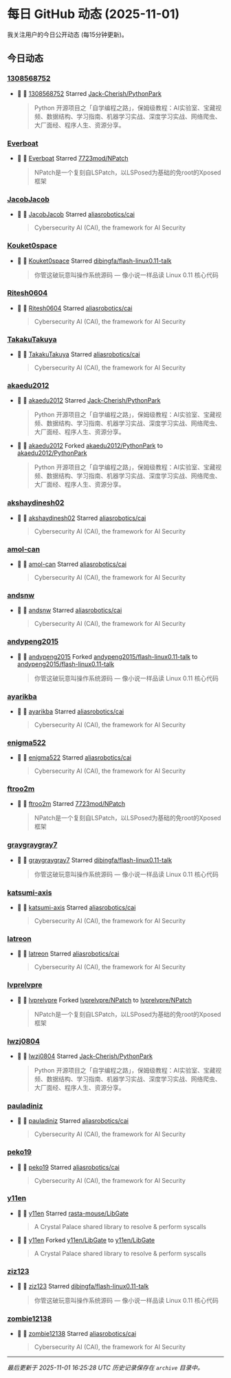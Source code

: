 # 每日 GitHub 动态 (2025-11-01)

我关注用户的今日公开动态 (每15分钟更新)。

## 今日动态

### [1308568752](https://github.com/1308568752)
- 🌟 👤 [1308568752](https://github.com/1308568752) Starred [Jack-Cherish/PythonPark](https://github.com/Jack-Cherish/PythonPark)
  > Python 开源项目之「自学编程之路」，保姆级教程：AI实验室、宝藏视频、数据结构、学习指南、机器学习实战、深度学习实战、网络爬虫、大厂面经、程序人生、资源分享。

### [Everboat](https://github.com/Everboat)
- 🌟 👤 [Everboat](https://github.com/Everboat) Starred [7723mod/NPatch](https://github.com/7723mod/NPatch)
  > NPatch是一个复刻自LSPatch，以LSPosed为基础的免root的Xposed框架

### [JacobJacob](https://github.com/JacobJacob)
- 🌟 👤 [JacobJacob](https://github.com/JacobJacob) Starred [aliasrobotics/cai](https://github.com/aliasrobotics/cai)
  > Cybersecurity AI (CAI), the framework for AI Security

### [Kouket0space](https://github.com/Kouket0space)
- 🌟 👤 [Kouket0space](https://github.com/Kouket0space) Starred [dibingfa/flash-linux0.11-talk](https://github.com/dibingfa/flash-linux0.11-talk)
  > 你管这破玩意叫操作系统源码 — 像小说一样品读 Linux 0.11 核心代码

### [Ritesh0604](https://github.com/Ritesh0604)
- 🌟 👤 [Ritesh0604](https://github.com/Ritesh0604) Starred [aliasrobotics/cai](https://github.com/aliasrobotics/cai)
  > Cybersecurity AI (CAI), the framework for AI Security

### [TakakuTakuya](https://github.com/TakakuTakuya)
- 🌟 👤 [TakakuTakuya](https://github.com/TakakuTakuya) Starred [aliasrobotics/cai](https://github.com/aliasrobotics/cai)
  > Cybersecurity AI (CAI), the framework for AI Security

### [akaedu2012](https://github.com/akaedu2012)
- 🌟 👤 [akaedu2012](https://github.com/akaedu2012) Starred [Jack-Cherish/PythonPark](https://github.com/Jack-Cherish/PythonPark)
  > Python 开源项目之「自学编程之路」，保姆级教程：AI实验室、宝藏视频、数据结构、学习指南、机器学习实战、深度学习实战、网络爬虫、大厂面经、程序人生、资源分享。
- 🍴 👤 [akaedu2012](https://github.com/akaedu2012) Forked [akaedu2012/PythonPark](https://github.com/akaedu2012/PythonPark) to [akaedu2012/PythonPark](https://github.com/akaedu2012/PythonPark)
  > Python 开源项目之「自学编程之路」，保姆级教程：AI实验室、宝藏视频、数据结构、学习指南、机器学习实战、深度学习实战、网络爬虫、大厂面经、程序人生、资源分享。

### [akshaydinesh02](https://github.com/akshaydinesh02)
- 🌟 👤 [akshaydinesh02](https://github.com/akshaydinesh02) Starred [aliasrobotics/cai](https://github.com/aliasrobotics/cai)
  > Cybersecurity AI (CAI), the framework for AI Security

### [amol-can](https://github.com/amol-can)
- 🌟 👤 [amol-can](https://github.com/amol-can) Starred [aliasrobotics/cai](https://github.com/aliasrobotics/cai)
  > Cybersecurity AI (CAI), the framework for AI Security

### [andsnw](https://github.com/andsnw)
- 🌟 👤 [andsnw](https://github.com/andsnw) Starred [aliasrobotics/cai](https://github.com/aliasrobotics/cai)
  > Cybersecurity AI (CAI), the framework for AI Security

### [andypeng2015](https://github.com/andypeng2015)
- 🍴 👤 [andypeng2015](https://github.com/andypeng2015) Forked [andypeng2015/flash-linux0.11-talk](https://github.com/andypeng2015/flash-linux0.11-talk) to [andypeng2015/flash-linux0.11-talk](https://github.com/andypeng2015/flash-linux0.11-talk)
  > 你管这破玩意叫操作系统源码 — 像小说一样品读 Linux 0.11 核心代码

### [ayarikba](https://github.com/ayarikba)
- 🌟 👤 [ayarikba](https://github.com/ayarikba) Starred [aliasrobotics/cai](https://github.com/aliasrobotics/cai)
  > Cybersecurity AI (CAI), the framework for AI Security

### [enigma522](https://github.com/enigma522)
- 🌟 👤 [enigma522](https://github.com/enigma522) Starred [aliasrobotics/cai](https://github.com/aliasrobotics/cai)
  > Cybersecurity AI (CAI), the framework for AI Security

### [ftroo2m](https://github.com/ftroo2m)
- 🌟 👤 [ftroo2m](https://github.com/ftroo2m) Starred [7723mod/NPatch](https://github.com/7723mod/NPatch)
  > NPatch是一个复刻自LSPatch，以LSPosed为基础的免root的Xposed框架

### [graygraygray7](https://github.com/graygraygray7)
- 🌟 👤 [graygraygray7](https://github.com/graygraygray7) Starred [dibingfa/flash-linux0.11-talk](https://github.com/dibingfa/flash-linux0.11-talk)
  > 你管这破玩意叫操作系统源码 — 像小说一样品读 Linux 0.11 核心代码

### [katsumi-axis](https://github.com/katsumi-axis)
- 🌟 👤 [katsumi-axis](https://github.com/katsumi-axis) Starred [aliasrobotics/cai](https://github.com/aliasrobotics/cai)
  > Cybersecurity AI (CAI), the framework for AI Security

### [latreon](https://github.com/latreon)
- 🌟 👤 [latreon](https://github.com/latreon) Starred [aliasrobotics/cai](https://github.com/aliasrobotics/cai)
  > Cybersecurity AI (CAI), the framework for AI Security

### [lvprelvpre](https://github.com/lvprelvpre)
- 🍴 👤 [lvprelvpre](https://github.com/lvprelvpre) Forked [lvprelvpre/NPatch](https://github.com/lvprelvpre/NPatch) to [lvprelvpre/NPatch](https://github.com/lvprelvpre/NPatch)
  > NPatch是一个复刻自LSPatch，以LSPosed为基础的免root的Xposed框架

### [lwzj0804](https://github.com/lwzj0804)
- 🌟 👤 [lwzj0804](https://github.com/lwzj0804) Starred [Jack-Cherish/PythonPark](https://github.com/Jack-Cherish/PythonPark)
  > Python 开源项目之「自学编程之路」，保姆级教程：AI实验室、宝藏视频、数据结构、学习指南、机器学习实战、深度学习实战、网络爬虫、大厂面经、程序人生、资源分享。

### [pauladiniz](https://github.com/pauladiniz)
- 🌟 👤 [pauladiniz](https://github.com/pauladiniz) Starred [aliasrobotics/cai](https://github.com/aliasrobotics/cai)
  > Cybersecurity AI (CAI), the framework for AI Security

### [peko19](https://github.com/peko19)
- 🌟 👤 [peko19](https://github.com/peko19) Starred [aliasrobotics/cai](https://github.com/aliasrobotics/cai)
  > Cybersecurity AI (CAI), the framework for AI Security

### [y11en](https://github.com/y11en)
- 🌟 👤 [y11en](https://github.com/y11en) Starred [rasta-mouse/LibGate](https://github.com/rasta-mouse/LibGate)
  > A Crystal Palace shared library to resolve & perform syscalls
- 🍴 👤 [y11en](https://github.com/y11en) Forked [y11en/LibGate](https://github.com/y11en/LibGate) to [y11en/LibGate](https://github.com/y11en/LibGate)
  > A Crystal Palace shared library to resolve & perform syscalls

### [ziz123](https://github.com/ziz123)
- 🌟 👤 [ziz123](https://github.com/ziz123) Starred [dibingfa/flash-linux0.11-talk](https://github.com/dibingfa/flash-linux0.11-talk)
  > 你管这破玩意叫操作系统源码 — 像小说一样品读 Linux 0.11 核心代码

### [zombie12138](https://github.com/zombie12138)
- 🌟 👤 [zombie12138](https://github.com/zombie12138) Starred [aliasrobotics/cai](https://github.com/aliasrobotics/cai)
  > Cybersecurity AI (CAI), the framework for AI Security


---
*最后更新于 2025-11-01 16:25:28 UTC*
*历史记录保存在 `archive` 目录中。*

